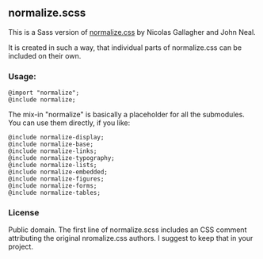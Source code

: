 ## normalize.scss

This is a Sass version of [normalize.css](http://necolas.github.com/normalize.css/)
by Nicolas Gallagher and John Neal.

It is created in such a way, that individual parts of normalize.css can be
included on their own.

### Usage:

    @import "normalize";
    @include normalize;

The mix-in "normalize" is basically a placeholder for all the submodules. You
can use them directly, if you like:

    @include normalize-display;
    @include normalize-base;
    @include normalize-links;
    @include normalize-typography;
    @include normalize-lists;
    @include normalize-embedded;
    @include normalize-figures;
    @include normalize-forms;
    @include normalize-tables;

### License

Public domain. The first line of normalize.scss includes an CSS comment
attributing the original nromalize.css authors. I suggest to keep that in your
project.
